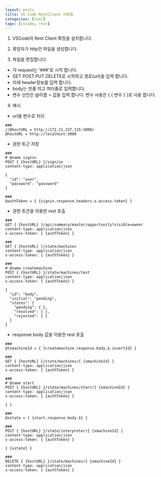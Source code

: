 ```yaml
---
layout: posts
title: VS Code RestClient 사용법
categories: [tool]
tags: [vscode, rest]
---
```


1. VSCode의 Rest Client 확장을 설치합니다.  

2. 확장자가 http인 파일을 생성합니다.

3. 파일을 편집합니다.   
 - 각 request는 '###'로 시작 합니다.
 - GET POST PUT DELETE로 시작하고 경로(url)을 입력 합니다.
 - 아래 header정보를 입력 합니다.
 - body는 한줄 띄고 여러줄로 입력합니다.
 - 변수 선언은 @이름 = 값을 입력 합니다.
   변수 사용은 { { 변수 } }로 사용 합니다.

4. 예시
 - url을 변수로 처리
 
```
###
//@hostURL = http://172.21.237.115:3000/
@hostURL = http://localhost:3000
```

 - 권한 토근 저장
 
```
###
# @name signin
POST { {hostURL} }/sign/in
content-type: application/json

{
  "id": "user",
  "password": "password"
}

###
@authToken = { {signin.response.headers.x-access-token} }
```

 - 권한 토큰을 이용한 rest 호출
 
```
###
GET { {hostURL} }/api/summary/master/opportunity?visible=owner
content-type: application/json
x-access-token: { {authToken} }

###
GET { {hostURL} }/state/machines
content-type: application/json
x-access-token: { {authToken} }

###
# @name createmachine
POST { {hostURL} }/state/machines/test
content-type: application/json
x-access-token: { {authToken} }

{
  "id": "body",
  "initial": "pending",
  "states": {
    "pending": { },
    "resolved": { },
    "rejected": { }
  }
}
```

 - response body 값을 이용한 rest 호출
 
```
###
@txmachineId = { {createmachine.response.body.$.insertId} }

###
GET { {hostURL} }/state/machines/{ {xmachineId} }
content-type: application/json
x-access-token: { {authToken} }

###
# @name start
POST { {hostURL} }/state/machines/start/{ {xmachineId} }
content-type: application/json
x-access-token: { {authToken} }

{ }

###
@xstate = { {start.response.body.$} }

###
POST { {hostURL} }/state/interpreter/{ {xmachineId} }
content-type: application/json
x-access-token: { {authToken} }

{ {xstate} }

###
DELETE { {hostURL} }/state/machines/{ {xmachineId} }
content-type: application/json
x-access-token: { {authToken} }
```
